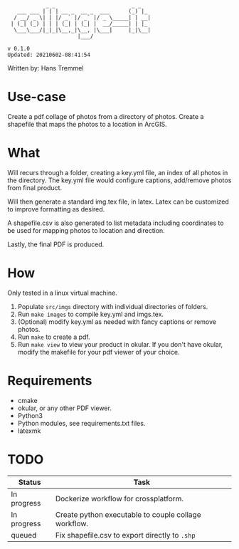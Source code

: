 ```

            _ _                        _ _
   ___ ___ | | | __ _  __ _  ___      (_) |_
  / __/ _ \| | |/ _` |/ _` |/ _ \_____| | __|
 | (_| (_) | | | (_| | (_| |  __/_____| | |_
  \___\___/|_|_|\__,_|\__, |\___|     |_|\__|
                      |___/

v 0.1.0
Updated: 20210602-08:41:54
```
Written by: Hans Tremmel

# Use-case

Create a pdf collage of photos from a directory of photos. Create a shapefile that maps the photos to a location in ArcGIS.

# What

Will recurs through a folder, creating a key.yml file, an index of all photos in the directory.  The key.yml file would configure captions, add/remove photos from final product.

Will then generate a standard img.tex file, in latex. Latex can be customized to improve formatting as desired.

A shapefile.csv is also generated to list metadata including coordinates to be used for mapping photos to location and direction.

Lastly, the final PDF is produced.

# How

Only tested in a linux virtual machine.

1. Populate `src/imgs` directory with individual directories of folders.
2. Run `make images` to compile key.yml and imgs.tex.
3. (Optional) modify key.yml as needed with fancy captions or remove photos.
4. Run `make` to create a pdf.
5. Run `make view` to view your product in okular. If you don't have okular, modify the makefile for your pdf viewer of your choice.

# Requirements

- cmake
- okular, or any other PDF viewer.
- Python3
- Python modules, see requirements.txt files.
- latexmk

# TODO

| Status      | Task                                                 |
|-------------|------------------------------------------------------|
| In progress | Dockerize workflow for crossplatform.                |
| In progress | Create python executable to couple collage workflow. |
| queued      | Fix shapefile.csv to export directly to `.shp`       |

